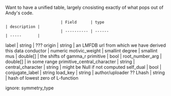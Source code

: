 


Want to have a unified table, largely cnosisting exactly of what pops out of
Andy's code.




                            | Field      | type                                              | description |
                            | ---------- | ------                                            | -----       |
label                       | string     | ???
origin                      | string     | an LMFDB url from which we have derived this data
conductor                   | numeric
motivic_weight              | smallint
degree                      | smallint
mus                         | double[]   | the shifts of gamma_r
primitive                   | bool       |
root_number_arg             | double[]   | in some range
primitive_central_character | string     |
central_character           | string     | might be Null if not computed
self_dual                   | bool       |
conjugate_label             | string
load_key                    | string     | author/uploader ??
Lhash                       | string     | hash of lowest zero of L-function


ignore:
symmetry_type
